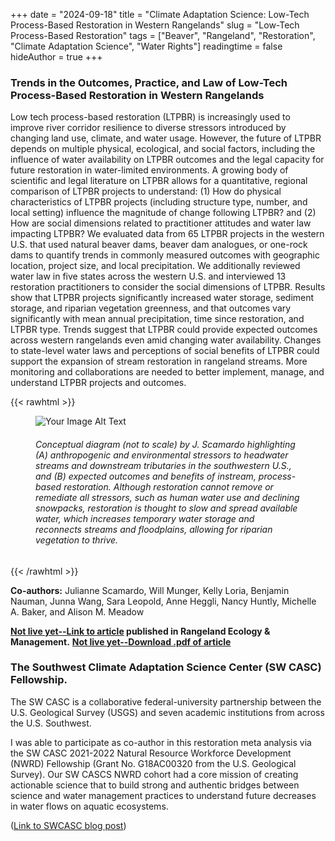 +++
date = "2024-09-18"
title = "Climate Adaptation Science: Low-Tech Process-Based Restoration in Western Rangelands"
slug = "Low-Tech Process-Based Restoration"
tags = ["Beaver", "Rangeland", "Restoration", "Climate Adaptation Science", "Water Rights"]
readingtime = false
hideAuthor = true
+++

### Trends in the Outcomes, Practice, and Law of Low-Tech Process-Based Restoration in Western Rangelands
Low tech process-based restoration (LTPBR) is increasingly used to improve river corridor resilience to diverse stressors introduced by changing land use, climate, and water usage. However, the future of LTPBR depends on multiple physical, ecological, and social factors, including the influence of water availability on LTPBR outcomes and the legal capacity for future restoration in water-limited environments. 
A growing body of scientific and legal literature on LTPBR allows for a quantitative, regional comparison of LTPBR projects to understand: 
(1) How do physical characteristics of LTPBR projects (including structure type, number, and local setting) influence the magnitude of change following LTPBR? and (2) How are social dimensions related to practitioner attitudes and water law impacting LTPBR? 
We evaluated data from 65 LTPBR projects in the western U.S. that used natural beaver dams, beaver dam analogues, or one-rock dams to quantify trends in commonly measured outcomes with geographic location, project size, and local precipitation. We additionally reviewed water law in five states across the western U.S. and interviewed 13 restoration practitioners to consider the social dimensions of LTPBR. Results show that LTPBR projects significantly increased water storage, sediment storage, and riparian vegetation greenness, and that outcomes vary significantly with mean annual precipitation, time since restoration, and LTPBR type. Trends suggest that LTPBR could provide expected outcomes across western rangelands even amid changing water availability. Changes to state-level water laws and perceptions of social benefits of LTPBR could support the expansion of stream restoration in rangeland streams. More monitoring and collaborations are needed to better implement, manage, and understand LTPBR projects and outcomes.



{{< rawhtml >}}
<figure>
  <div style="display: flex; justify-content: space-between;">
    <img src="/PBR_fig1.png" alt="Your Image Alt Text" style="max-width:85%; height:auto;">
  </div>
  <figcaption>
    <h6 style="font-size: 12x;"> Conceptual diagram (not to scale) by J. Scamardo highlighting (A) anthropogenic and environmental stressors to headwater streams and downstream tributaries in the southwestern U.S., and (B) expected outcomes and benefits of instream, process-based restoration. Although restoration cannot remove or remediate all stressors, such as human water use and declining snowpacks, restoration is thought to slow and spread available water, which increases temporary water storage and reconnects streams and floodplains, allowing for riparian vegetation to thrive. </h6>
  </figcaption>
</figure>
{{< /rawhtml >}}

**Co-authors:** Julianne Scamardo, Will Munger, Kelly Loria, Benjamin Nauman, Junna Wang, Sara Leopold, Anne Heggli, Nancy Huntly, Michelle A. Baker, and Alison M. Meadow

**[Not live yet--Link to article](eventually) published in Rangeland Ecology & Management.**
**[Not live yet--Download .pdf of article](/lol2.10181.pdf)**

### The Southwest Climate Adaptation Science Center (SW CASC) Fellowship. 
The SW CASC is a collaborative federal-university partnership between the U.S. Geological Survey (USGS) and seven academic institutions from across the U.S. Southwest.

I was able to participate as co-author in this restoration meta analysis via the SW CASC 2021-2022 Natural Resource Workforce Development (NWRD) Fellowship (Grant No. G18AC00320 from the U.S. Geological Survey). Our SW CASCS NWRD cohort had a core mission of creating actionable science that to build strong and authentic bridges between science and water management practices to understand future decreases in water flows on aquatic ecosystems.

 ([Link to SWCASC blog post](https://www.swcasc.arizona.edu/news/seeing-stream-watershed-identifying-opportunities-climate-resilient-stream-restoration))

